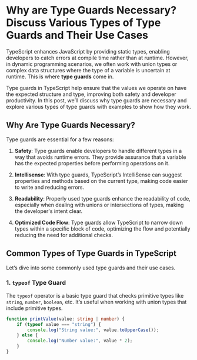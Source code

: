 # Why are Type Guards Necessary? Discuss Various Types of Type Guards and Their Use Cases

TypeScript enhances JavaScript by providing static types, enabling developers to catch errors at compile time rather than at runtime. However, in dynamic programming scenarios, we often work with union types or complex data structures where the type of a variable is uncertain at runtime. This is where **type guards** come in.

Type guards in TypeScript help ensure that the values we operate on have the expected structure and type, improving both safety and developer productivity. In this post, we’ll discuss why type guards are necessary and explore various types of type guards with examples to show how they work.

## Why Are Type Guards Necessary?

Type guards are essential for a few reasons:

1. **Safety**: Type guards enable developers to handle different types in a way that avoids runtime errors. They provide assurance that a variable has the expected properties before performing operations on it.

2. **Intellisense**: With type guards, TypeScript’s IntelliSense can suggest properties and methods based on the current type, making code easier to write and reducing errors.

3. **Readability**: Properly used type guards enhance the readability of code, especially when dealing with unions or intersections of types, making the developer's intent clear.

4. **Optimized Code Flow**: Type guards allow TypeScript to narrow down types within a specific block of code, optimizing the flow and potentially reducing the need for additional checks.

## Common Types of Type Guards in TypeScript

Let’s dive into some commonly used type guards and their use cases.

### 1. `typeof` Type Guard

The `typeof` operator is a basic type guard that checks primitive types like `string`, `number`, `boolean`, etc. It’s useful when working with union types that include primitive types.

```typescript
function printValue(value: string | number) {
    if (typeof value === "string") {
        console.log("String value:", value.toUpperCase());
    } else {
        console.log("Number value:", value * 2);
    }
}
